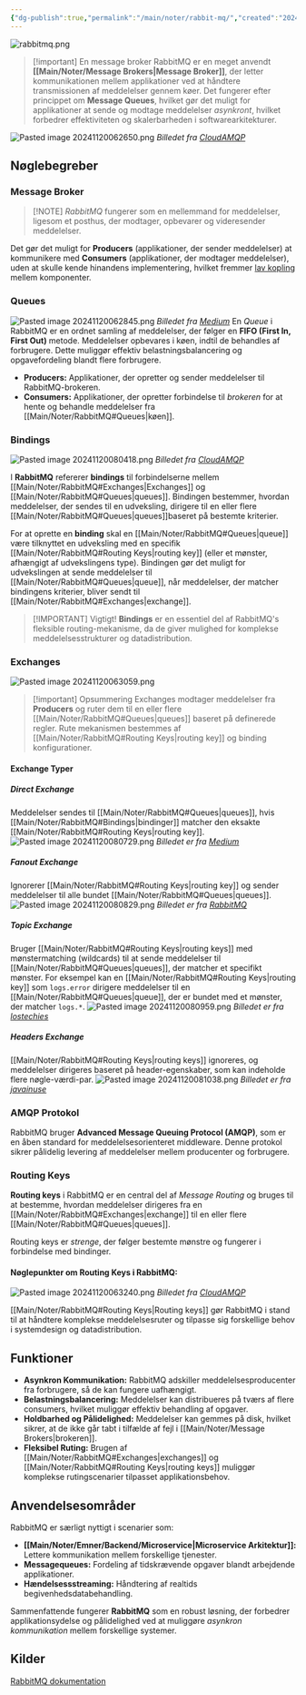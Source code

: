 ```yaml
---
{"dg-publish":true,"permalink":"/main/noter/rabbit-mq/","created":"2024-10-11T10:48:12.506+02:00"}
---
```


![rabbitmq.png](/img/user/rabbitmq.png)

> [!important] En message broker
> RabbitMQ er en meget anvendt **[[Main/Noter/Message Brokers\|Message Broker]]**, der letter kommunikationen mellem applikationer ved at håndtere transmissionen af meddelelser gennem køer. Det fungerer efter princippet om **Message Queues**, hvilket gør det muligt for applikationer at sende og modtage meddelelser *asynkront*, hvilket forbedrer effektiviteten og skalerbarheden i softwarearkitekturer.

![Pasted image 20241120062650.png](/img/user/Pasted%20image%2020241120062650.png)
*Billedet fra [CloudAMQP](https://www.cloudamqp.com/blog/part1-rabbitmq-for-beginners-what-is-rabbitmq.html)*
## Nøglebegreber

### Message Broker 
>[!NOTE] *RabbitMQ* fungerer som en mellemmand for meddelelser, ligesom et posthus, der modtager, opbevarer og videresender meddelelser. 

Det gør det muligt for **Producers** (applikationer, der sender meddelelser) at kommunikere med **Consumers** (applikationer, der modtager meddelelser), uden at skulle kende hinandens implementering, hvilket fremmer [lav kopling](https://en.wikipedia.org/wiki/Coupling_(computer_programming)) mellem komponenter. 

### Queues
![Pasted image 20241120062845.png](/img/user/Pasted%20image%2020241120062845.png)
*Billedet fra [Medium](https://binodmahto.medium.com/different-exchange-types-in-rabbitmq-cfd1c263e3c2)*
En *Queue* i RabbitMQ er en ordnet samling af meddelelser, der følger en **FIFO (First In, First Out)** metode. Meddelelser opbevares i køen, indtil de behandles af forbrugere. Dette muliggør effektiv belastningsbalancering og opgavefordeling blandt flere forbrugere. 

- **Producers:** Applikationer, der opretter og sender meddelelser til RabbitMQ-brokeren.
- **Consumers:** Applikationer, der opretter forbindelse til *brokeren* for at hente og behandle meddelelser fra [[Main/Noter/RabbitMQ#Queues\|køen]].
### Bindings
![Pasted image 20241120080418.png](/img/user/Pasted%20image%2020241120080418.png)
*Billedet fra [CloudAMQP](https://www.cloudamqp.com/blog/part1-rabbitmq-for-beginners-what-is-rabbitmq.html)*

I **RabbitMQ** refererer **bindings** til forbindelserne mellem [[Main/Noter/RabbitMQ#Exchanges\|Exchanges]] og [[Main/Noter/RabbitMQ#Queues\|queues]]. Bindingen bestemmer, hvordan meddelelser, der sendes til en udveksling, dirigere til en eller flere [[Main/Noter/RabbitMQ#Queues\|queues]]baseret på bestemte kriterier.

For at oprette en **binding** skal en [[Main/Noter/RabbitMQ#Queues\|queue]] være tilknyttet en udveksling med en specifik [[Main/Noter/RabbitMQ#Routing Keys\|routing key]] (eller et mønster, afhængigt af udvekslingens type). Bindingen gør det muligt for udvekslingen at sende meddelelser til [[Main/Noter/RabbitMQ#Queues\|queue]], når meddelelser, der matcher bindingens kriterier, bliver sendt til [[Main/Noter/RabbitMQ#Exchanges\|exchange]].

> [!IMPORTANT] Vigtigt!
> **Bindings** er en essentiel del af RabbitMQ's fleksible routing-mekanisme, da de giver mulighed for komplekse meddelelsesstrukturer og datadistribution.
### Exchanges 
![Pasted image 20241120063059.png](/img/user/Pasted%20image%2020241120063059.png)

> [!important] Opsummering
> Exchanges modtager meddelelser fra **Producers** og ruter dem til en eller flere [[Main/Noter/RabbitMQ#Queues\|queues]] baseret på definerede regler. Rute mekanismen bestemmes af [[Main/Noter/RabbitMQ#Routing Keys\|routing key]] og binding konfigurationer. 

#### Exchange Typer
##### Direct Exchange 
Meddelelser sendes til [[Main/Noter/RabbitMQ#Queues\|queues]], hvis [[Main/Noter/RabbitMQ#Bindings\|bindinger]] matcher den eksakte [[Main/Noter/RabbitMQ#Routing Keys\|routing key]].
![Pasted image 20241120080729.png](/img/user/Pasted%20image%2020241120080729.png)
*Billedet er fra [Medium](https://medium.com/@erdogancayir/direct-exchange-rabbitmq-d35860757d2d)*
##### Fanout Exchange
Ignorerer [[Main/Noter/RabbitMQ#Routing Keys\|routing key]] og sender meddelelser til alle bundet [[Main/Noter/RabbitMQ#Queues\|queues]].
![Pasted image 20241120080829.png](/img/user/Pasted%20image%2020241120080829.png)
*Billedet er fra [RabbitMQ](https://www.rabbitmq.com/tutorials/amqp-concepts)*
##### Topic Exchange
Bruger [[Main/Noter/RabbitMQ#Routing Keys\|routing keys]] med mønstermatching (wildcards) til at sende meddelelser til [[Main/Noter/RabbitMQ#Queues\|queues]], der matcher et specifikt mønster. For eksempel kan en [[Main/Noter/RabbitMQ#Routing Keys\|routing key]] som `logs.error` dirigere meddelelser til en [[Main/Noter/RabbitMQ#Queues\|queue]], der er bundet med et mønster, der matcher `logs.*`.
![Pasted image 20241120080959.png](/img/user/Pasted%20image%2020241120080959.png)
*Billedet er fra [lostechies](https://lostechies.com/derekgreer/2012/03/28/rabbitmq-for-windows-exchange-types/)*
##### Headers Exchange
[[Main/Noter/RabbitMQ#Routing Keys\|routing keys]] ignoreres, og meddelelser dirigeres baseret på header-egenskaber, som kan indeholde flere nøgle-værdi-par.
![Pasted image 20241120081038.png](/img/user/Pasted%20image%2020241120081038.png)
*Billedet er fra [javainuse](https://www.javainuse.com/messaging/rabbitmq/exchange)*
### AMQP Protokol  
RabbitMQ bruger **Advanced Message Queuing Protocol (AMQP)**, som er en åben standard for meddelelsesorienteret middleware. Denne protokol sikrer pålidelig levering af meddelelser mellem producenter og forbrugere.
### Routing Keys
**Routing keys** i RabbitMQ er en central del af *Message Routing* og bruges til at bestemme, hvordan meddelelser dirigeres fra en [[Main/Noter/RabbitMQ#Exchanges\|exchange]] til en eller flere [[Main/Noter/RabbitMQ#Queues\|queues]]. 

Routing keys er *strenge*, der følger bestemte mønstre og fungerer i forbindelse med bindinger.
#### Nøglepunkter om Routing Keys i RabbitMQ:
![Pasted image 20241120063240.png](/img/user/Pasted%20image%2020241120063240.png)
*Billedet fra [CloudAMQP](https://www.cloudamqp.com/blog/part1-rabbitmq-for-beginners-what-is-rabbitmq.html)*

[[Main/Noter/RabbitMQ#Routing Keys\|Routing keys]] gør RabbitMQ i stand til at håndtere komplekse meddelelsesruter og tilpasse sig forskellige behov i systemdesign og datadistribution.
## Funktioner

- **Asynkron Kommunikation:** RabbitMQ adskiller meddelelsesproducenter fra forbrugere, så de kan fungere uafhængigt.
- **Belastningsbalancering:** Meddelelser kan distribueres på tværs af flere consumers, hvilket muliggør effektiv behandling af opgaver.
- **Holdbarhed og Pålidelighed:** Meddelelser kan gemmes på disk, hvilket sikrer, at de ikke går tabt i tilfælde af fejl i [[Main/Noter/Message Brokers\|brokeren]].
- **Fleksibel Ruting:** Brugen af [[Main/Noter/RabbitMQ#Exchanges\|exchanges]] og [[Main/Noter/RabbitMQ#Routing Keys\|routing keys]] muliggør komplekse rutingscenarier tilpasset applikationsbehov.

## Anvendelsesområder

RabbitMQ er særligt nyttigt i scenarier som:

- **[[Main/Noter/Emner/Backend/Microservice\|Microservice Arkitektur]]:** Lettere kommunikation mellem forskellige tjenester.
- **Messagequeues:** Fordeling af tidskrævende opgaver blandt arbejdende applikationer.
- **Hændelsessstreaming:** Håndtering af realtids begivenhedsdatabehandling.

Sammenfattende fungerer **RabbitMQ** som en robust løsning, der forbedrer applikationsydelse og pålidelighed ved at muliggøre *asynkron kommunikation* mellem forskellige systemer.

## Kilder
[RabbitMQ dokumentation](https://www.rabbitmq.com/)